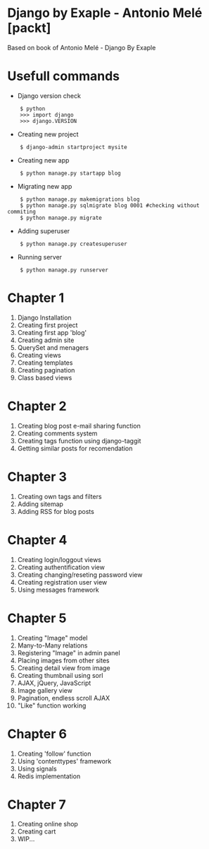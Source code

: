 # Django by Exaple - Antonio Melé [packt]
Based on book of Antonio Melé -  Django By Exaple

# Usefull commands
* Django version check
```
    $ python
    >>> import django
    >>> django.VERSION
```

* Creating new project
```
    $ django-admin startproject mysite
```

* Creating new app
```
    $ python manage.py startapp blog
```

* Migrating new app
```
    $ python manage.py makemigrations blog
    $ python manage.py sqlmigrate blog 0001 #checking without commiting
    $ python manage.py migrate
```

* Adding superuser
```
    $ python manage.py createsuperuser
```

* Running server
```
    $ python manage.py runserver
```

# Chapter 1
1. Django Installation
2. Creating first project
3. Creating first app 'blog'
4. Creating admin site
5. QuerySet and menagers
6. Creating views
7. Creating templates
8. Creating pagination
9. Class based views

# Chapter 2
1. Creating blog post e-mail sharing function
2. Creating comments system
3. Creating tags function using django-taggit
4. Getting similar posts for recomendation

# Chapter 3
1. Creating own tags and filters
2. Adding sitemap
3. Adding RSS for blog posts

# Chapter 4
1. Creating login/loggout views
2. Creating authentification view
3. Creating changing/reseting password view
4. Creating registration user view
5. Using messages framework

# Chapter 5
1. Creating "Image" model
2. Many-to-Many relations
3. Registering "Image" in admin panel
4. Placing images from other sites
5. Creating detail view from image
6. Creating thumbnail using sorl
7. AJAX, jQuery, JavaScript
8. Image gallery view 
9. Pagination, endless scroll AJAX
10. "Like" function working

# Chapter 6
1. Creating 'follow' function
2. Using 'contenttypes' framework
3. Using signals
3. Redis implementation

# Chapter 7
1. Creating online shop
2. Creating cart
3. WIP...